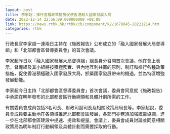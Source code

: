 ```yaml
---
layout: post
title: 李家超：推行各種政策措施促使香港融入國家發展大局
date: 2022-12-14 22:56:09.000000000 +08:00
link: https://news.rthk.hk/rthk/ch/component/k2/1679845-20221214.htm
categories: rthk
---
```


行政長官李家超一連兩日主持在《施政報告》公布成立的「融入國家發展大局督導組」和「北部都會區督導委員會」的首次會議。

李家超昨日以「融入國家發展大局督導組」組長身分召開首次會議。他在會上表示，督導組及其小組將按積極務實、與內地互利共贏的原則，制訂和推行各種政策措施，促使香港積極融入國家發展大局，抓緊國家發展帶來的機遇，並為特區增強發展動能。

李家超今日主持「北部都會區督導委員會」首次會議，委員會同意就《施政報告》中承諾在明年發布的北部都會區行動綱領和具體計劃所需的工作。

有關委員會成員包括3名司長、財政司副司長及相關政策局局長等。李家超說，委員會成員要主動地在各領域推進北部都會區發展，各部門亦務須加強統籌協調，進一步在北部都會區建設中提速、提效和提量。會議上，委員會成員討論並同意相關政策局為明年制訂行動綱領及具體計劃而需要採取的行動。
